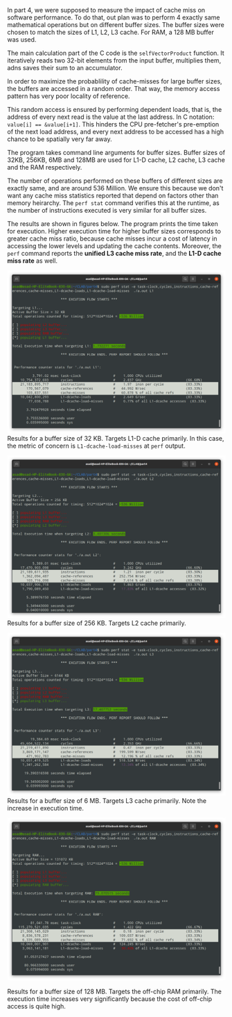 In part 4, we were supposed to measure the impact of cache miss on software performance. To do that, out plan was to perform 4 exactly same mathematical operations but on different buffer sizes. The buffer sizes were chosen to match the sizes of L1, L2, L3 cache. For RAM, a 128 MB buffer was used.

The main calculation part of the C code is the `selfVectorProduct` function. It iteratively reads two 32-bit elements from the input buffer, multiplies them, adns saves their sum to an accumulator.

In order to maximize the probablility of cache-misses for large buffer sizes, the buffers are accessed in a random order. That way, the memory access pattern has very poor locality of reference.

This random access is ensured by performing dependent loads, that is, the address of every next read is the value at the last address. In C notation: `value[i] == &value[i+1]`. This hinders the CPU pre-fetcher's pre-emption of the next load address, and every next address to be accessed has a high chance to be spatially very far away.

The program takes command line arguments for buffer sizes. Buffer sizes of 32KB, 256KB, 6MB and 128MB are used for L1-D cache, L2 cache, L3 cache and the RAM respectively.

The number of operations performed on these buffers of different sizes are exactly same, and are around 536 Million. We ensure this because we don't want any cache miss statistics reported that depend on factors other than memory heirarchy. The `perf stat` command verifies this at the runtime, as the number of instructions executed is very similar for all buffer sizes.

The results are shown in figures below. The program prints the time taken for execution. Higher execution time for higher buffer sizes corresponds to greater cache miss ratio, because cache misses incur a cost of latency in accessing the lower levels and updating the cache contents. Moreover, the `perf` command reports the **unified L3 cache miss rate**, and the **L1-D cache miss rate** as well.

![](./L1_fin.png)
Results for a buffer size of 32 KB. Targets L1-D cache primarily. In this case, the metric of concern is `L1-dcache-load-misses` at `perf` output.

![](./L2_fin.png)
Results for a buffer size of 256 KB. Targets L2 cache primarily.

![](./L3_fin.png)
Results for a buffer size of 6 MB. Targets L3 cache primarily. Note the increase in execution time.

![](./RAM_fin.png)

Results for a buffer size of 128 MB. Targets the off-chip RAM primarily. The execution time increases very significantly because the cost of off-chip access is quite high.



